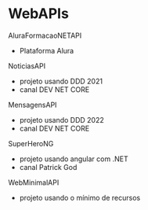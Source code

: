 # WebAPIs

AluraFormacaoNETAPI
- Plataforma Alura

NoticiasAPI
- projeto usando DDD 2021 
- canal DEV NET CORE

MensagensAPI
- projeto usando DDD 2022
- canal DEV NET CORE

SuperHeroNG
- projeto usando angular com .NET
- canal Patrick God

WebMinimalAPI
- projeto usando o mínimo de recursos
